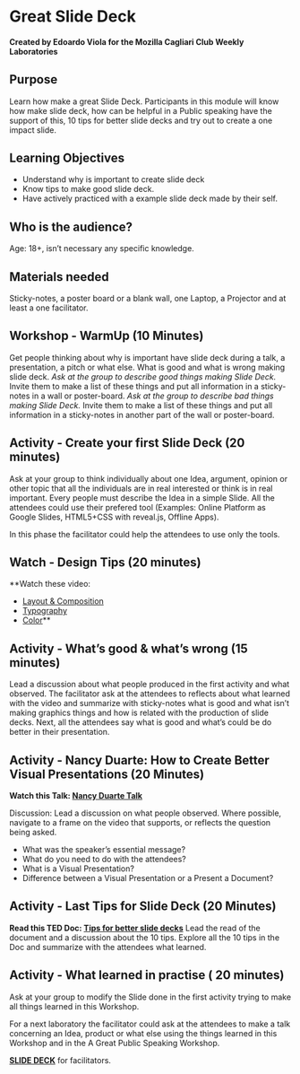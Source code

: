 # Great Slide Deck #
#### Created by Edoardo Viola for the Mozilla Cagliari Club Weekly Laboratories ####
## Purpose ##

Learn how make a great Slide Deck.
Participants in this module will know how make slide deck, how can be helpful in a Public speaking have the support of this, 10 tips for better slide decks and try out to create a one impact slide.
## Learning Objectives ##
* Understand why is important to create slide deck
* Know tips to make good slide deck.
* Have actively practiced with a example slide deck made by their self.

## Who is the audience? ##
Age: 18+, isn’t necessary any specific knowledge. 

## Materials needed ##
Sticky-notes, a poster board or a blank wall, one Laptop, a Projector and at least a one facilitator.

## Workshop - WarmUp (10 Minutes) ##

Get people thinking about why is important have slide deck during a talk, a presentation, a pitch or what else. What is good and what is wrong making slide deck. 
*Ask at the group to describe good things making Slide Deck.* Invite them to make a list of these things and put all information in a sticky-notes in a wall or poster-board.
*Ask at the group to describe bad things making Slide Deck.* Invite them to make a list of these things and put all information in a sticky-notes in another part of the wall or poster-board.

## Activity - Create your first Slide Deck (20 minutes) ##

Ask at your group to think individually about one Idea, argument, opinion or other topic that all the individuals are in real interested or think is in real important.  Every people must describe the Idea in a simple Slide. All the attendees could use their prefered tool (Examples: Online Platform as Google Slides, HTML5+CSS with reveal.js, Offline Apps).

In this phase the facilitator could help the attendees to use only the tools.

## Watch - Design Tips (20 minutes) ##

**Watch these video: 

* [Layout & Composition](https://www.youtube.com/watch?v=a5KYlHNKQB8)
* [Typography](https://www.youtube.com/watch?v=sByzHoiYFX0)
* [Color](https://www.youtube.com/watch?v=_2LLXnUdUIc)**

## Activity - What’s good & what’s wrong (15 minutes) ##

Lead a discussion about what people produced in the first activity and what observed. 
The facilitator ask at the attendees to reflects about what learned with the video and summarize with sticky-notes what is good and what isn’t making graphics things and how is related with the production of slide decks. Next, all the attendees say what is good and what’s could be do better in their presentation.

## Activity - Nancy Duarte: How to Create Better Visual Presentations (20 Minutes) ##

**Watch this Talk: [Nancy Duarte Talk](https://www.youtube.com/watch?v=so9EJoQJc-0)**

Discussion:
Lead a discussion on what people observed.  Where possible, navigate to a frame on the video that supports, or reflects the question being asked.
* What was the speaker’s essential message?
* What do you need to do with the attendees?
* What is a Visual Presentation?
* Difference between a Visual Presentation or a Present a Document?

## Activity - Last Tips for Slide Deck (20 Minutes) ##

**Read this TED Doc: [Tips for better slide decks](http://blog.ted.com/10-tips-for-better-slide-decks/)**
Lead the read of the document and a discussion about the 10 tips. Explore all the 10 tips in the Doc and summarize with the attendees what learned.

## Activity - What learned in practise ( 20 minutes) ##

Ask at your group to modify the Slide done in the first activity trying to make all things learned in this Workshop.

For a next laboratory the facilitator could ask at the attendees to make a talk concerning an Idea, product or what else using the things learned in this Workshop and in the A Great Public Speaking Workshop.

**[SLIDE DECK](https://docs.google.com/presentation/d/1XGQ12n-T2SW2TQhNyCjdjn3SMzmpHjeVPevlLT9873U/edit?usp=sharing)** for facilitators.

